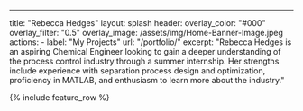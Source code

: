 ---
title: "Rebecca Hedges"
layout: splash
header:
  overlay_color: "#000"
  overlay_filter: "0.5"
  overlay_image: /assets/img/Home-Banner-Image.jpeg
  actions:
    - label: "My Projects"
      url: "/portfolio/"
excerpt: "Rebecca Hedges is an aspiring Chemical Engineer looking to gain a deeper understanding of the process control industry through a summer internship. Her strengths include experience with separation process design and optimization, proficiency in MATLAB, and enthusiasm to learn more about the industry."

{% include feature_row %}

